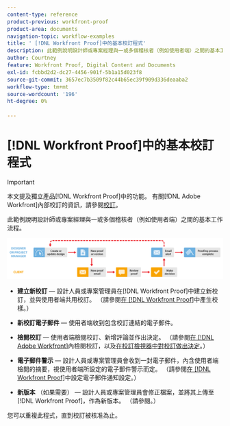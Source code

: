 ```yaml
---
content-type: reference
product-previous: workfront-proof
product-area: documents
navigation-topic: workflow-examples
title: ' [!DNL Workfront Proof]中的基本校訂程式'
description: 此範例說明設計師或專案經理與一或多個稽核者（例如使用者端）之間的基本工作流程。
author: Courtney
feature: Workfront Proof, Digital Content and Documents
exl-id: fcbbd2d2-dc27-4456-901f-5b1a15d023f8
source-git-commit: 3657ec7b3509f82c44b65ec39f909d336deaaba2
workflow-type: tm+mt
source-wordcount: '196'
ht-degree: 0%

---
```


# [!DNL Workfront Proof]中的基本校訂程式

>[!IMPORTANT]
>
>本文提及獨立產品[!DNL Workfront Proof]中的功能。 有關[!DNL Adobe Workfront]內部校訂的資訊，請參閱[校訂](../../../review-and-approve-work/proofing/proofing.md)。

此範例說明設計師或專案經理與一或多個稽核者（例如使用者端）之間的基本工作流程。

![basic_workflow.png](assets/basic_workflow.png)

* **建立新校訂** — 設計人員或專案管理員在[!DNL Workfront Proof]中建立新校訂，並與使用者端共用校訂。 （請參閱[在 [!DNL Workfront Proof]](../../../workfront-proof/wp-work-proofsfiles/create-proofs-and-files/generate-proofs.md)中產生校樣。）

* **新校訂電子郵件** — 使用者端收到包含校訂連結的電子郵件。

* **檢閱校訂** — 使用者端檢閱校訂、新增評論並作出決定。 （請參閱[在 [!DNL Adobe Workfront]](../../../review-and-approve-work/proofing/reviewing-proofs-within-workfront/review-proofs-in-wf.md)內檢閱校訂，以及[在校訂檢視器中對校訂做出決定](../../../review-and-approve-work/proofing/reviewing-proofs-within-workfront/make-a-decision-on-a-proof/make-decisions-on-proof.md)。）

* **電子郵件警示** — 設計人員或專案管理員會收到一封電子郵件，內含使用者端檢閱的摘要，視使用者端所設定的電子郵件警示而定。 （請參閱[在 [!DNL Workfront Proof]](../../../workfront-proof/wp-emailsntfctns/email-alerts/config-email-notification-settings-wp.md)中設定電子郵件通知設定。）

* **新版本** （如果需要） — 設計人員或專案管理員會修正檔案，並將其上傳至[!DNL Workfront Proof]，作為新版本。 （請參閱。）

您可以重複此程式，直到校訂被核准為止。
